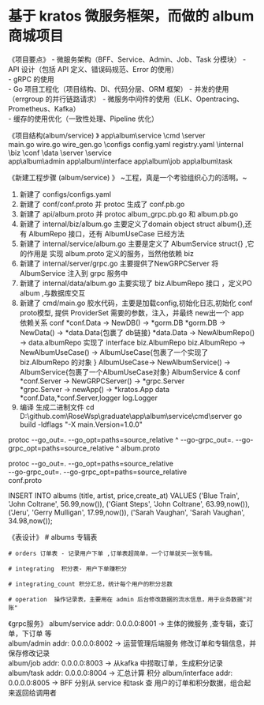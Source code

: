 # 基于 kratos 微服务框架，而做的 album 商城项目 

《项目要点》
	- 微服务架构（BFF、Service、Admin、Job、Task 分模块）
	- API 设计（包括 API 定义、错误码规范、Error 的使用）   
	- gRPC 的使用		  
	- Go 项目工程化（项目结构、DI、代码分层、ORM 框架） 
	- 并发的使用（errgroup 的并行链路请求）
	- 微服务中间件的使用（ELK、Opentracing、Prometheus、Kafka）  
	- 缓存的使用优化（一致性处理、Pipeline 优化） 

《项目结构(album/service) 》
app\album\service
					\cmd
						\server   
							main.go
							wire.go 
							wire_gen.go 
					\configs
						config.yaml
						registry.yaml 
					\internal
						\biz 
						\conf 
						\data
						\server 
						\service  
app\album\admin
app\album\interface
app\album\job
app\album\task



《新建工程步骤 (album/service) 》
~工程，真是一个考验组织心力的活啊。~
1. 新建了 configs/configs.yaml 
2. 新建了 conf/conf.proto 并 protoc 生成了 conf.pb.go 
3. 新建了 api/album.proto 并 protoc album_grpc.pb.go 和 album.pb.go 
4. 新建了 internal/biz/album.go 主要定义了domain object struct album{},还有 AlbumRepo 接口，还有 AlbumUseCase 已经方法
5. 新建了 internal/service/album.go 主要是定义了 AlbumService struct{} ,它的作用是 实现 album.proto 定义的服务，当然他依赖 biz 
6. 新建了 internal/server/grpc.go 主要提供了NewGRPCServer 将 AlbumService 注入到 grpc 服务中  
7. 新建了 internal/data/album.go 主要实现了 biz.AlbumRepo 接口 ，定义PO album ,与数据库交互  
8. 新建了 cmd/main.go 胶水代码，主要是加载config,初始化日志,初始化 conf proto模型, 
	提供 ProviderSet 需要的参数，注入，并最终 new出一个 app  
		依赖关系 
			conf *conf.Data -> NewDB() -> *gorm.DB 
			*gorm.DB -> NewData() -> *data.Data{包裹了 db链接} 
			*data.Data -> NewAlbumRepo() -> data.albumRepo 实现了 interface  biz.AlbumRepo 
			biz.AlbumRepo -> NewAlbumUseCase() -> AlbumUseCase{包裹了一个实现了biz.AlbumRepo 的对象 }
			AlbumUseCase-> NewAlbumService() -> AlbumService{包裹了一个AlbumUseCase对象} 
			AlbumService & conf *conf.Server ->  NewGRPCServer()  -> *grpc.Server  
			*grpc.Server  -> newApp() -> *kratos.App
			data *conf.Data,*conf.Server,logger log.Logger 
9. 编译 生成二进制文件 
	cd D:\github.com\RoseWsp\graduate\app\album\service\cmd\server 
	go build -ldflags "-X main.Version=1.0.0"



protoc --go_out=. --go_opt=paths=source_relative ^
    --go-grpc_out=. --go-grpc_opt=paths=source_relative ^
    album.proto

protoc --go_out=. --go_opt=paths=source_relative \
    --go-grpc_out=. --go-grpc_opt=paths=source_relative \
    conf.proto

INSERT INTO albums
  (title, artist, price,create_at)
VALUES
  ('Blue Train', 'John Coltrane', 56.99,now()),
  ('Giant Steps', 'John Coltrane', 63.99,now()),
  ('Jeru', 'Gerry Mulligan', 17.99,now()),
  ('Sarah Vaughan', 'Sarah Vaughan', 34.98,now());
  
  

《表设计》
	# albums 专辑表 

	# orders 订单表 - 记录用户下单 ,订单表超简单，一个订单就买一张专辑。

	# integrating  积分表- 用户下单赚积分  

	# integrating_count 积分汇总，统计每个用户的积分总数 

	# operation  操作记录表，主要用在 admin 后台修改数据的流水信息，用于业务数据"对账"
	
《grpc服务》
	album/service    addr: 0.0.0.0:8001	-> 主体的微服务 ,查专辑，查订单，下订单 等  
	album/admin      addr: 0.0.0.0:8002	-> 运营管理后端服务 修改订单和专辑信息，并保存修改记录  
	album/job 		 addr: 0.0.0.0:8003	-> 从kafka 中捞取订单，生成积分记录     
	album/task 		 addr: 0.0.0.0:8004  -> 汇总计算 积分 
	album/interface  addr: 0.0.0.0:8005 -> BFF 分别从 service 和task 查 用户的订单和积分数据，组合起来返回给调用者 

	


